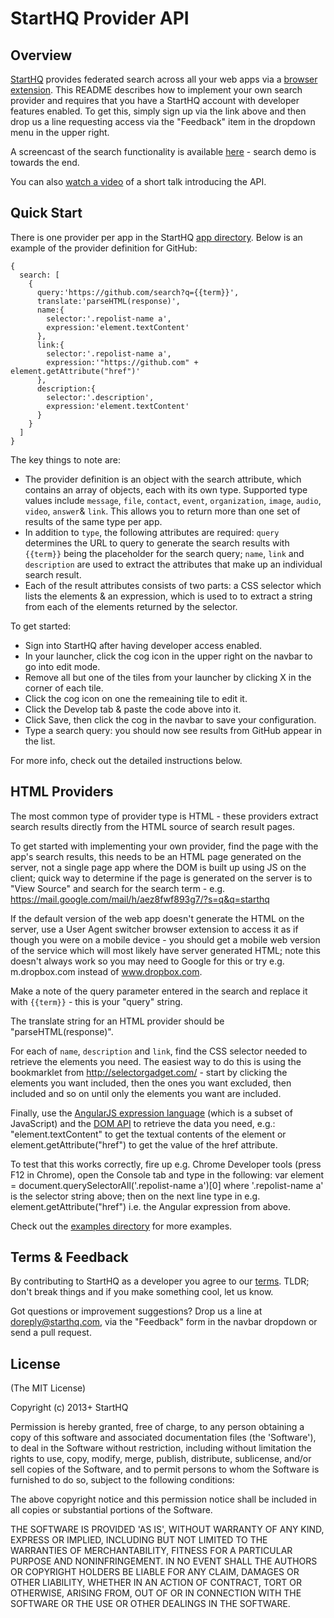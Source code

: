 # StartHQ Provider API

## Overview

[StartHQ](https://starthq.com) provides federated search across all your web apps via a [browser extension](https://starthq.com/ext). This README describes how to implement your own search provider and requires that you have a StartHQ account with developer features enabled. To get this, simply sign up via the link above and then drop us a line requesting access via the "Feedback" item in the dropdown menu in the upper right.

A screencast of the search functionality is available [here](https://www.dropbox.com/s/04rrwxuuvkzpyrp/starthq.mp4) - search demo is towards the end.

You can also [watch a video](https://www.youtube.com/watch?v=WFWxjSOQMVI) of a short talk introducing the API.

## Quick Start

There is one provider per app in the StartHQ [app directory](https://starthq.com/apps/). Below is an example of the provider definition for GitHub:


```
{
  search: [
    {
      query:'https://github.com/search?q={{term}}',
      translate:'parseHTML(response)',
      name:{
        selector:'.repolist-name a',
        expression:'element.textContent'
      },
      link:{
        selector:'.repolist-name a',
        expression:'"https://github.com" + element.getAttribute("href")'
      },
      description:{
        selector:'.description',
        expression:'element.textContent'
      }
    }
  ]
}
```

The key things to note are:

  - The provider definition is an object with the search attribute, which contains an array of objects, each with its own type. Supported type values include `message`, `file`, `contact`, `event`, `organization`, `image`, `audio`, `video`, `answer`& `link`. This allows you to return more than one set of results of the same type per app.
  - In addition to `type`, the following attributes are required: `query` determines the URL to query to generate the search results with `{{term}}` being the placeholder for the search query; `name`, `link` and `description` are used to extract the attributes that make up an individual search result.
  - Each of the result attributes consists of two parts: a CSS selector which lists the elements & an expression, which is used to to extract a string from each of the elements returned by the selector.

To get started:

  - Sign into StartHQ after having developer access enabled.
  - In your launcher, click the cog icon in the upper right on the navbar to go into edit mode.
  - Remove all but one of the tiles from your launcher by clicking X in the corner of each tile.
  - Click the cog icon on one the remeaining tile to edit it.
  - Click the Develop tab & paste the code above into it.
  - Click Save, then click the cog in the navbar to save your configuration.
  - Type a search query: you should now see results from GitHub appear in the list.

For more info, check out the detailed instructions below.

## HTML Providers

The most common type of provider type is HTML - these providers extract search results directly from the HTML source of search result pages.

To get started with implementing your own provider, find the page with the app's search results, this needs to be an HTML page generated on the server, not a single page app where the DOM is built up using JS on the client; quick way to determine if the page is generated on the server is to "View Source" and search for the search term - e.g. https://mail.google.com/mail/h/aez8fwf893g7/?s=q&q=starthq

If the default version of the web app doesn't generate the HTML on the server, use a User Agent switcher browser extension to access it as if though you were on a mobile device - you should get a mobile web version of the service which will most likely have server generated HTML; note this doesn't always work so you may need to Google for this or try e.g. m.dropbox.com instead of www.dropbox.com.

Make a note of the query parameter entered in the search and replace it with `{{term}}` - this is your "query" string.

The translate string for an HTML provider should be "parseHTML(response)".

For each of `name`, `description` and `link`, find the CSS selector needed to retrieve the elements you need. The easiest way to do this is using the bookmarklet from http://selectorgadget.com/ - start by clicking the elements you want included, then the ones you want excluded, then included and so on until only the elements you want are included.

Finally, use the [AngularJS expression language](http://docs.angularjs.org/guide/expression) (which is a subset of JavaScript) and the [DOM API](https://developer.mozilla.org/en-US/docs/Web/API/Node) to retrieve the data you need, e.g.: "element.textContent" to get the textual contents of the element or element.getAttribute("href") to get the value of the href attribute.

To test that this works correctly, fire up e.g. Chrome Developer tools (press F12 in Chrome), open the Console tab and type in the following: var element = document.querySelectorAll‎('.repolist-name a')[0] where '.repolist-name a' is the selector string above; then on the next line type in e.g. element.getAttribute("href") i.e. the Angular expression from above.

Check out the [examples directory](https://github.com/starthq/search/blob/master/examples) for more examples.

## Terms & Feedback

By contributing to StartHQ as a developer you agree to our [terms](https://starthq.com/terms). TLDR; don't break things and if you make something cool, let us know.

Got questions or improvement suggestions? Drop us a line at doreply@starthq.com, via the "Feedback" form in the navbar dropdown or send a pull request.

## License

(The MIT License)

Copyright (c) 2013+ StartHQ

Permission is hereby granted, free of charge, to any person obtaining
a copy of this software and associated documentation files (the
'Software'), to deal in the Software without restriction, including
without limitation the rights to use, copy, modify, merge, publish,
distribute, sublicense, and/or sell copies of the Software, and to
permit persons to whom the Software is furnished to do so, subject to
the following conditions:

The above copyright notice and this permission notice shall be
included in all copies or substantial portions of the Software.

THE SOFTWARE IS PROVIDED 'AS IS', WITHOUT WARRANTY OF ANY KIND,
EXPRESS OR IMPLIED, INCLUDING BUT NOT LIMITED TO THE WARRANTIES OF
MERCHANTABILITY, FITNESS FOR A PARTICULAR PURPOSE AND NONINFRINGEMENT.
IN NO EVENT SHALL THE AUTHORS OR COPYRIGHT HOLDERS BE LIABLE FOR ANY
CLAIM, DAMAGES OR OTHER LIABILITY, WHETHER IN AN ACTION OF CONTRACT,
TORT OR OTHERWISE, ARISING FROM, OUT OF OR IN CONNECTION WITH THE
SOFTWARE OR THE USE OR OTHER DEALINGS IN THE SOFTWARE.

